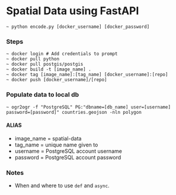 # Spatial Data using FastAPI
 

```
~ python encode.py [docker_username] [docker_password]

```
### Steps
```
~ docker login # Add credentials to prompt
~ docker pull python
~ docker pull postgis/postgis
~ docker build -t [image_name] .
~ docker tag [image_name]:[tag_name] [docker_username]:[repo]
~ docker push [docker_username]/[repo]
```

### Populate data to local db
```
~ ogr2ogr -f "PostgreSQL" PG:"dbname=[db_name] user=[username] password=[password]" countries.geojson -nln polygon
```

#### ALIAS
- image_name = spatial-data
- tag_name = unique name given to 
- username = PostgreSQL account username
- password = PostgreSQL account password


### Notes

- When and where to use `def` and `async`.

